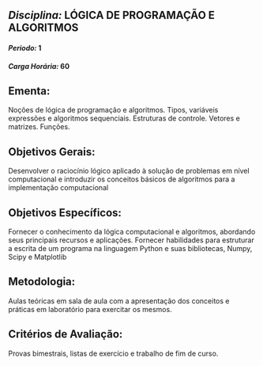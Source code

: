 ## *Disciplina:* LÓGICA DE PROGRAMAÇÃO E ALGORITMOS
#### *Periodo:* 1
#### *Carga Horária:* 60
 
## Ementa:
Noções de lógica de programação e algoritmos. Tipos, variáveis expressões e algoritmos sequenciais. Estruturas de controle. Vetores e matrizes. Funções.
 
## Objetivos Gerais:
Desenvolver o raciocínio lógico aplicado à solução de problemas em nível computacional e introduzir os conceitos básicos de algoritmos para a implementação computacional
 
## Objetivos Específicos:
Fornecer o conhecimento da lógica computacional e algoritmos, abordando seus principais recursos e aplicações. Fornecer habilidades para estruturar a escrita de um programa na linguagem Python e suas bibliotecas, Numpy, Scipy e Matplotlib
 
## Metodologia:
Aulas teóricas em sala de aula com a apresentação dos conceitos e práticas em laboratório para exercitar os mesmos.
 
## Critérios de Avaliação:
 Provas bimestrais, listas de exercício e trabalho de fim de curso.
